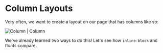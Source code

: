 # Column Layouts

Very often, we want to create a layout on our page that has columns like so:

![Column | Column](http://kb4dev.com/images/68)

We've already learned two ways to do this! Let's see how `inline-block` and floats compare.